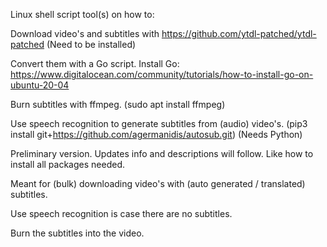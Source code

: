 Linux shell script tool(s) on how to:

Download video's and subtitles with https://github.com/ytdl-patched/ytdl-patched (Need to be installed)

Convert them with a Go script. Install Go: https://www.digitalocean.com/community/tutorials/how-to-install-go-on-ubuntu-20-04

Burn subtitles with ffmpeg. (sudo apt install ffmpeg)

Use speech recognition to generate subtitles from (audio) video's. (pip3 install git+https://github.com/agermanidis/autosub.git) (Needs Python)

Preliminary version. Updates info and descriptions will follow. Like how to install all packages needed.




Meant for (bulk) downloading video's with (auto generated / translated) subtitles.

Use speech recognition is case there are no subtitles.

Burn the subtitles into the video.


